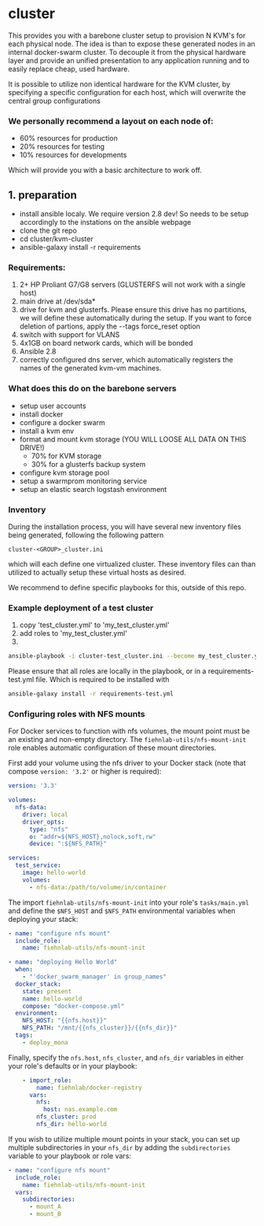 # cluster

This provides you with a barebone cluster setup to provision N KVM's for each physical node. The idea is than to expose these generated nodes in
an internal docker-swarm cluster. To decouple it from the physical hardware layer and provide an unified presentation to any application running
and to easily replace cheap, used hardware.

It is possible to utilize non identical hardware for the KVM cluster, by specifying a specific configuration for each host, which will overwrite the
central group configurations

### We personally recommend a layout on each node of:

- 60% resources for production
- 20% resources for testing
- 10% resources for developments

Which will provide you with a basic architecture to work off.

## 1. preparation

- install ansible localy. We require version 2.8 dev! So needs to be setup accordingly to the instations on the ansible webpage
- clone the git repo
- cd cluster/kvm-cluster
- ansible-galaxy install -r requirements


### Requirements:

1. 2+ HP Proliant G7/G8 servers (GLUSTERFS will not work with a single host)
2. main drive at /dev/sda*
3. drive for kvm and glusterfs. Please ensure this drive has no partitions, we will define these automatically during the setup. If you want to force deletion of partions, apply the --tags force_reset option
4. switch with support for VLANS
5. 4x1GB on board network cards, which will be bonded
6. Ansible 2.8
7. correctly configured dns server, which automatically registers the names of the generated kvm-vm machines.


### What does this do on the barebone servers

- setup user accounts
- install docker
- configure a docker swarm
- install a kvm env
- format and mount kvm storage (YOU WILL LOOSE ALL DATA ON THIS DRIVE!)
    - 70% for KVM storage
    - 30% for a glusterfs backup system
- configure kvm storage pool
- setup a swarmprom monitoring service
- setup an elastic search logstash environment

### Inventory

During the installation process, you will have several new inventory files being generated, following the following pattern

```cluster-<GROUP>_cluster.ini```

which will each define one virtualized cluster. These inventory files can than utilized to actually setup these virtual hosts
as desired.

We recommend to define specific playbooks for this, outside of this repo.


### Example deployment of a test cluster

1. copy 'test_cluster.yml' to 'my_test_cluster.yml'
2. add roles to 'my_test_cluster.yml'
3. 

```bash
ansible-playbook -i cluster-test_cluster.ini --become my_test_cluster.yml
```

Please ensure that all roles are locally in the playbook, or in a requirements-test.yml file. Which is required to be installed with

```bash
ansible-galaxy install -r requirements-test.yml
```

### Configuring roles with NFS mounts

For Docker services to function with nfs volumes, the mount point must be an existing and non-empty directory.  The `fiehnlab-utils/nfs-mount-init` role enables automatic configuration of these mount directories.

First add your volume using the nfs driver to your Docker stack (note that compose `version: '3.2'` or higher is required):

```yaml
version: '3.3'

volumes:
  nfs-data:
    driver: local
    driver_opts:
      type: "nfs"
      o: "addr=${NFS_HOST},nolock,soft,rw"
      device: ":${NFS_PATH}"

services:
  test_service:
    image: hello-world
    volumes:
      - nfs-data:/path/to/volume/in/container
```

The import `fiehnlab-utils/nfs-mount-init` into your role's `tasks/main.yml` and define the `$NFS_HOST` and `$NFS_PATH` environmental variables when deploying your stack:

```yaml
- name: "configure nfs mount"
  include_role:
    name: fiehnlab-utils/nfs-mount-init

- name: "deploying Hello World"
  when:
    - "'docker_swarm_manager' in group_names"
  docker_stack:
    state: present
    name: hello-world
    compose: "docker-compose.yml"
  environment:
    NFS_HOST: "{{nfs.host}}"
    NFS_PATH: "/mnt/{{nfs_cluster}}/{{nfs_dir}}"
  tags:
    - deploy_mona
```

Finally, specify the `nfs.host`, `nfs_cluster`, and `nfs_dir` variables in either your role's defaults or in your playbook:

```yaml
    - import_role:
        name: fiehnlab/docker-registry
      vars:
        nfs:
          host: nas.example.com
        nfs_cluster: prod
        nfs_dir: hello-world
```

If you wish to utilize multiple mount points in your stack, you can set up multiple subdirectories in your `nfs_dir` by adding the `subdirectories` variable to your playbook or role vars:

```yaml
- name: "configure nfs mount"
  include_role:
    name: fiehnlab-utils/nfs-mount-init
  vars:
    subdirectories:
      - mount_A
      - mount_B
```
